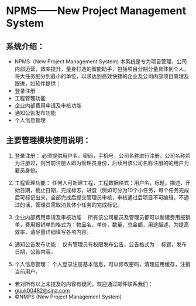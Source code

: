 # NPMS——New Project Management System

## **系统介绍：**

- NPMS（New Project Management System)  本系统是专为项目管理，公司内部运营，效率提升，量身打造的智能助手，包括项目分期分量具体到个人，将大任务细分到最小的单位，以求达到高效快捷的企业及公司内部项目管理及跟进，如软件提供：
- 登录注册 
- 工程管理功能
- 企业内部费用申请及审核功能
- 通知公告发布功能
- 个人信息管理

## **主要管理模块使用说明：**
1. 登录注册：
    必须提供用户名，密码，手机号，公司名称进行注册，公司名称若为注册过，则当前注册人即为管理员身份，后续用该公司名称注册的的用户为雇员身份。

2. 工程管理功能：
    任何人可新建工程，工程数据格式：用户名，标题，描述，开始日期，截止日期，完成标志，进度（例如可分为10个小任务，每个任务完成后可标记出来，全部完成后提交管理员审核，审核通过后项目不可编辑，不通过的话，管理员需取消具体小任务的完成标记。

3. 企业内部费用申请及审核功能：
    所有该公司雇员及管理员都可以新建费用报销单，费用报销单的格式为：物品名，单价，数量，总金额，用途描述，为提高效率，请尽量详细填写各项内容。

4. 通知公告发布功能：
    仅有管理员有权限发布公告，公告格式为：
    标题，发布日期，公告内容。

5. 个人信息管理：
    个人登录注册基本信息，可以修改密码，清理应用缓存，注销当前用户。

- 若对所有以上未提及的内容有疑问，欢迎通过邮件联系我们：
- guuk00482@sina.com
- ©️NMPS (New Project Management System)
